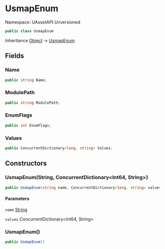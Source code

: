 # UsmapEnum

Namespace: UAssetAPI.Unversioned

```csharp
public class UsmapEnum
```

Inheritance [Object](https://docs.microsoft.com/en-us/dotnet/api/system.object) → [UsmapEnum](./uassetapi.unversioned.usmapenum.md)

## Fields

### **Name**

```csharp
public string Name;
```

### **ModulePath**

```csharp
public string ModulePath;
```

### **EnumFlags**

```csharp
public int EnumFlags;
```

### **Values**

```csharp
public ConcurrentDictionary<long, string> Values;
```

## Constructors

### **UsmapEnum(String, ConcurrentDictionary&lt;Int64, String&gt;)**

```csharp
public UsmapEnum(string name, ConcurrentDictionary<long, string> values)
```

#### Parameters

`name` [String](https://docs.microsoft.com/en-us/dotnet/api/system.string)<br>

`values` ConcurrentDictionary&lt;Int64, String&gt;<br>

### **UsmapEnum()**

```csharp
public UsmapEnum()
```
